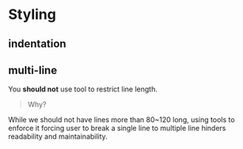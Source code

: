 # Styling

## indentation

## multi-line

You **should not** use tool to restrict line length.

> Why?

While we should not have lines more than 80~120 long,
using tools to enforce it forcing user to break a single line to multiple line hinders readability and maintainability.
